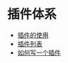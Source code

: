 # 插件体系

* [插件的使用](./usage.md)
* [插件列表](https://svrx.io/plugin?query=svrx-plugin-)
* [如何写一个插件](./contribution.md)
